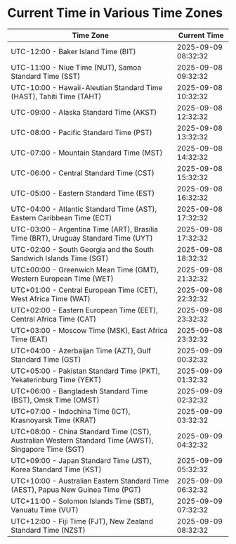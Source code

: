 # Current Time in Various Time Zones

| Time Zone | Current Time |
|-----------|--------------|
| UTC-12:00 - Baker Island Time (BIT) | 2025-09-09 08:32:32 |
| UTC-11:00 - Niue Time (NUT), Samoa Standard Time (SST) | 2025-09-08 09:32:32 |
| UTC-10:00 - Hawaii-Aleutian Standard Time (HAST), Tahiti Time (TAHT) | 2025-09-08 10:32:32 |
| UTC-09:00 - Alaska Standard Time (AKST) | 2025-09-08 12:32:32 |
| UTC-08:00 - Pacific Standard Time (PST) | 2025-09-08 13:32:32 |
| UTC-07:00 - Mountain Standard Time (MST) | 2025-09-08 14:32:32 |
| UTC-06:00 - Central Standard Time (CST) | 2025-09-08 15:32:32 |
| UTC-05:00 - Eastern Standard Time (EST) | 2025-09-08 16:32:32 |
| UTC-04:00 - Atlantic Standard Time (AST), Eastern Caribbean Time (ECT) | 2025-09-08 17:32:32 |
| UTC-03:00 - Argentina Time (ART), Brasília Time (BRT), Uruguay Standard Time (UYT) | 2025-09-08 17:32:32 |
| UTC-02:00 - South Georgia and the South Sandwich Islands Time (SGT) | 2025-09-08 18:32:32 |
| UTC±00:00 - Greenwich Mean Time (GMT), Western European Time (WET) | 2025-09-08 21:32:32 |
| UTC+01:00 - Central European Time (CET), West Africa Time (WAT) | 2025-09-08 22:32:32 |
| UTC+02:00 - Eastern European Time (EET), Central Africa Time (CAT) | 2025-09-08 23:32:32 |
| UTC+03:00 - Moscow Time (MSK), East Africa Time (EAT) | 2025-09-08 23:32:32 |
| UTC+04:00 - Azerbaijan Time (AZT), Gulf Standard Time (GST) | 2025-09-09 00:32:32 |
| UTC+05:00 - Pakistan Standard Time (PKT), Yekaterinburg Time (YEKT) | 2025-09-09 01:32:32 |
| UTC+06:00 - Bangladesh Standard Time (BST), Omsk Time (OMST) | 2025-09-09 02:32:32 |
| UTC+07:00 - Indochina Time (ICT), Krasnoyarsk Time (KRAT) | 2025-09-09 03:32:32 |
| UTC+08:00 - China Standard Time (CST), Australian Western Standard Time (AWST), Singapore Time (SGT) | 2025-09-09 04:32:32 |
| UTC+09:00 - Japan Standard Time (JST), Korea Standard Time (KST) | 2025-09-09 05:32:32 |
| UTC+10:00 - Australian Eastern Standard Time (AEST), Papua New Guinea Time (PGT) | 2025-09-09 06:32:32 |
| UTC+11:00 - Solomon Islands Time (SBT), Vanuatu Time (VUT) | 2025-09-09 07:32:32 |
| UTC+12:00 - Fiji Time (FJT), New Zealand Standard Time (NZST) | 2025-09-09 08:32:32 |
